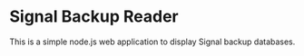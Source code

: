 # Signal Backup Reader

This is a simple node.js web application to display Signal backup databases.